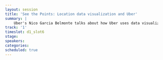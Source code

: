 ```yaml
---
layout: session
title: 'See the Points: Location data visualization and Uber'
summary: |
    Uber's Nico Garcia Belmonte talks about how Uber uses data visualization to get a handle on their worldwide business.
track: '1'
timeslot: d1_slot6
stage:
speakers:
categories:
scheduled: true
---
```

